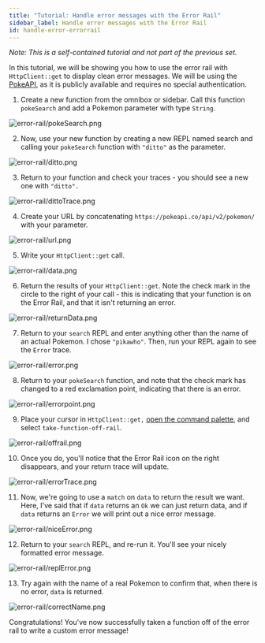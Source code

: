 ```yaml
---
title: "Tutorial: Handle error messages with the Error Rail"
sidebar_label: Handle error messages with the Error Rail
id: handle-error-errorrail
---
```


_Note: This is a self-contained tutorial and not part of the previous set._

In this tutorial, we will be showing you how to use the error rail with
`HttpClient::get` to display clean error messages. We will be using the
[PokeAPI](https://pokeapi.co/), as it is publicly available and requires no
special authentication.

1. Create a new function from the omnibox or sidebar. Call this function
   `pokeSearch` and add a Pokemon parameter with type `String`.

![error-rail/pokeSearch.png](/img/tutorials/error-rail/pokeSearch.png)

2. Now, use your new function by creating a new REPL named search and calling
   your `pokeSearch` function with `"ditto"` as the parameter.

![error-rail/ditto.png](/img/tutorials/error-rail/ditto.png)

3. Return to your function and check your traces - you should see a new one with
   `"ditto".`

![error-rail/dittoTrace.png](/img/tutorials/error-rail/dittoTrace.png)

4. Create your URL by concatenating `https://pokeapi.co/api/v2/pokemon/` with
   your parameter.

![error-rail/url.png](/img/tutorials/error-rail/url.png)

5. Write your `HttpClient::get` call.

![error-rail/data.png](/img/tutorials/error-rail/data.png)

6. Return the results of your `HttpClient::get`. Note the check mark in the
   circle to the right of your call - this is indicating that your function is
   on the Error Rail, and that it isn't returning an error.

![error-rail/returnData.png](/img/tutorials/error-rail/returnData.png)

7. Return to your `search` REPL and enter anything other than the name of an
   actual Pokemon. I chose `"pikawho"`. Then, run your REPL again to see the
   `Error` trace.

![error-rail/error.png](/img/tutorials/error-rail/error.png)

8. Return to your `pokeSearch` function, and note that the check mark has
   changed to a red exclamation point, indicating that there is an error.

![error-rail/errorpoint.png](/img/tutorials/error-rail/errorpoint.png)

9. Place your cursor in `HttpClient::get,`
   [open the command palette](/discussion/structured-editing#command-palette),
   and select `take-function-off-rail`.

![error-rail/offrail.png](/img/tutorials/error-rail/offrail.png)

10. Once you do, you'll notice that the Error Rail icon on the right disappears,
    and your return trace will update.

![error-rail/errorTrace.png](/img/tutorials/error-rail/errorTrace.png)

11. Now, we're going to use a `match` on `data` to return the result we want.
    Here, I've said that if `data` returns an `Ok` we can just return data, and
    if `data` returns an `Error` we will print out a nice error message.

![error-rail/niceError.png](/img/tutorials/error-rail/niceError.png)

12. Return to your `search` REPL, and re-run it. You'll see your nicely
    formatted error message.

![error-rail/replError.png](/img/tutorials/error-rail/replError.png)

13. Try again with the name of a real Pokemon to confirm that, when there is no
    error, `data` is returned.

![error-rail/correctName.png](/img/tutorials/error-rail/correctName.png)

Congratulations! You've now successfully taken a function off of the error rail
to write a custom error message!
